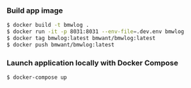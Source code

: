 ### Build app image

```bash
$ docker build -t bmwlog .
$ docker run -it -p 8031:8031 --env-file=.dev.env bmwlog
$ docker tag bmwlog:latest bmwant/bmwlog:latest
$ docker push bmwant/bmwlog:latest
```


### Launch application locally with Docker Compose

```bash
$ docker-compose up
```
